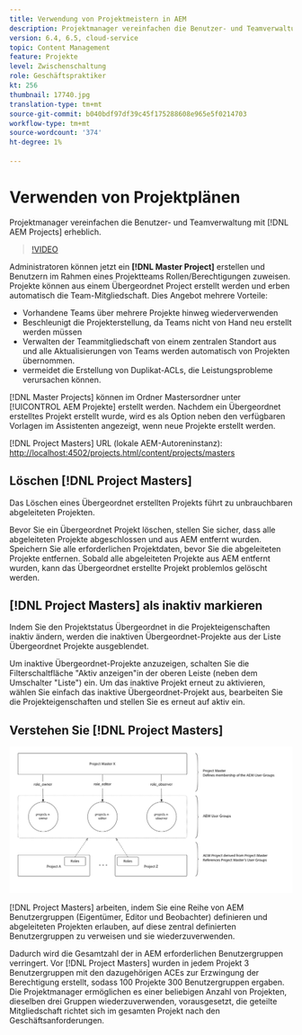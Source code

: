 ```yaml
---
title: Verwendung von Projektmeistern in AEM
description: Projektmanager vereinfachen die Benutzer- und Teamverwaltung mit AEM Projekten erheblich.
version: 6.4, 6.5, cloud-service
topic: Content Management
feature: Projekte
level: Zwischenschaltung
role: Geschäftspraktiker
kt: 256
thumbnail: 17740.jpg
translation-type: tm+mt
source-git-commit: b040bdf97df39c45f175288608e965e5f0214703
workflow-type: tm+mt
source-wordcount: '374'
ht-degree: 1%

---
```



# Verwenden von Projektplänen

Projektmanager vereinfachen die Benutzer- und Teamverwaltung mit [!DNL AEM Projects] erheblich.

>[!VIDEO](https://video.tv.adobe.com/v/17740/?quality=12&learn=on)

Administratoren können jetzt ein **[!DNL Master Project]** erstellen und Benutzern im Rahmen eines Projektteams Rollen/Berechtigungen zuweisen. Projekte können aus einem Übergeordnet Project erstellt werden und erben automatisch die Team-Mitgliedschaft. Dies Angebot mehrere Vorteile:

* Vorhandene Teams über mehrere Projekte hinweg wiederverwenden
* Beschleunigt die Projekterstellung, da Teams nicht von Hand neu erstellt werden müssen
* Verwalten der Teammitgliedschaft von einem zentralen Standort aus und alle Aktualisierungen von Teams werden automatisch von Projekten übernommen.
* vermeidet die Erstellung von Duplikat-ACLs, die Leistungsprobleme verursachen können.

[!DNL Master Projects] können im Ordner   Mastersordner unter  [!UICONTROL AEM Projekte] erstellt werden. Nachdem ein Übergeordnet erstelltes Projekt erstellt wurde, wird es als Option neben den verfügbaren Vorlagen im Assistenten angezeigt, wenn neue Projekte erstellt werden.

[!DNL Project Masters] URL (lokale AEM-Autoreninstanz):  [http://localhost:4502/projects.html/content/projects/masters](http://localhost:4502/projects.html/content/projects/masters)

## Löschen [!DNL Project Masters]

Das Löschen eines Übergeordnet erstellten Projekts führt zu unbrauchbaren abgeleiteten Projekten.

Bevor Sie ein Übergeordnet Projekt löschen, stellen Sie sicher, dass alle abgeleiteten Projekte abgeschlossen und aus AEM entfernt wurden. Speichern Sie alle erforderlichen Projektdaten, bevor Sie die abgeleiteten Projekte entfernen. Sobald alle abgeleiteten Projekte aus AEM entfernt wurden, kann das Übergeordnet erstellte Projekt problemlos gelöscht werden.

## [!DNL Project Masters] als inaktiv markieren

Indem Sie den Projektstatus Übergeordnet in die Projekteigenschaften inaktiv ändern, werden die inaktiven Übergeordnet-Projekte aus der Liste Übergeordnet Projekte ausgeblendet.

Um inaktive Übergeordnet-Projekte anzuzeigen, schalten Sie die Filterschaltfläche &quot;Aktiv anzeigen&quot;in der oberen Leiste (neben dem Umschalter &quot;Liste&quot;) ein. Um das inaktive Projekt erneut zu aktivieren, wählen Sie einfach das inaktive Übergeordnet-Projekt aus, bearbeiten Sie die Projekteigenschaften und stellen Sie es erneut auf aktiv ein.

## Verstehen Sie [!DNL Project Masters]

![Technische Ansicht von Projektmeistern](assets/use-project-masters/project-masters-architecture.png)

[!DNL Project Masters] arbeiten, indem Sie eine Reihe von AEM Benutzergruppen (Eigentümer, Editor und Beobachter) definieren und abgeleiteten Projekten erlauben, auf diese zentral definierten Benutzergruppen zu verweisen und sie wiederzuverwenden.

Dadurch wird die Gesamtzahl der in AEM erforderlichen Benutzergruppen verringert. Vor [!DNL Project Masters] wurden in jedem Projekt 3 Benutzergruppen mit den dazugehörigen ACEs zur Erzwingung der Berechtigung erstellt, sodass 100 Projekte 300 Benutzergruppen ergaben. Die Projektmanager ermöglichen es einer beliebigen Anzahl von Projekten, dieselben drei Gruppen wiederzuverwenden, vorausgesetzt, die geteilte Mitgliedschaft richtet sich im gesamten Projekt nach den Geschäftsanforderungen.
